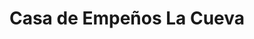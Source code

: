 ---
title: "Casa de Empeños La Cueva"
url: /san-miguel/casa-de-empenos-la-cueva/
shop: prestamista
---